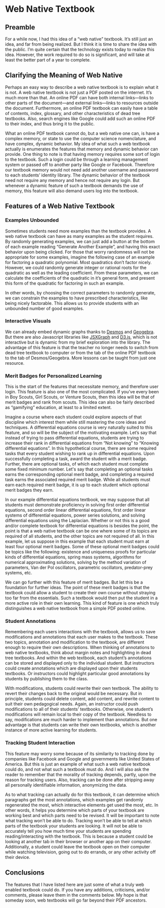 # Web Native Textbook #

## Preamble ##

For a while now, I had this idea of a &ldquo;web native&rdquo;
textbook. It&rsquo;s still just an idea, and far from being realized.
But I think it is time to share the idea with the public. I&rsquo;m
quite certain that the technology exists today to realize this idea.
However, the work required to do so is significant, and will take at
least the better part of a year to complete.

## Clarifying the Meaning of Web Native ##

Perhaps an easy way to describe a web native textbook is to explain
what it is not. A web native textbook is not just a PDF posted on the
internet. It&rsquo;s much more than that. An online PDF can have both
internal links&mdash;links to other parts of the document&mdash;and
external links&mdash;links to resources outside the document.
Furthermore, an online PDF textbook can easily have a table of
contents, index, glossary, and other characteristics of dead tree
textbooks. Also, search engines like Google could add such an online
PDF to their index, and thus bring it to the public.

What an online PDF textbook cannot do, but a web native one can, is
have a complex memory, or state to use the computer science
nomenclature, and have complex, dynamic behavior. My idea of what such
a web textbook actually is enumerates the features that memory and
dynamic behavior can provide. One thing to note is that having memory
requires some sort of login to the textbook. Such a login could be
through a learning management system or passed off to another party
like Google or Facebook. Therefore our textbook memory would not need
add another username and password to each students&rsquo; identity
library. The dynamic behavior of the textbook need not require any
memory and hence not require any login. But whenever a dynamic feature
of such a textbook demands the use of memory, this feature will also
demand users log into the textbook.

## Features of a Web Native Textbook ##

### Examples Unbounded ###

Sometimes students need more examples than the textbook provides. A web
native textbook can have as many examples as the student requires. By
randomly generating examples, we can just add a button at the bottom of
each example reading &ldquo;Generate Another Example&rdquo;, and having
this exact behavior upon being clicked. For those that worry randomness
will not be appropriate for some examples, imagine the following case 
of an example for factoring a quadratic polynomial. Most quadratics
don&rsquo;t factor nicely. However, we could randomly generate integer
or rational roots for the quadratic as well as the leading coefficient.
From these parameters, we can calculate the coefficients of the
quadratic in it&rsquo;s general form, and present this form of the
quadratic for factoring in such an example.

In other words, by choosing the correct parameters to randomly generate,
we can constrain the examples to have prescribed characteristics, like
being nicely factorable. This allows us to provide students with an
unbounded number of good examples.

### Interactive Visuals ###

We can already embed dynamic graphs thanks to
[Desmos](https://www.desmos.com/) and
[Geogebra](https://www.geogebra.org/). But there are also Javascript
libraries like [JSXGraph](http://jsxgraph.uni-bayreuth.de/wp/) and 
[D3.js](https://d3js.org/), which is not interactive but is dynamic
from my brief exploration into the library. The advantage of this
feature is that the teacher no longer needs to switch from dead tree
textbook to computer or from the tab of the online PDF textbook to the
tab of Desmos/Geogebra. More lessons can be taught from just one
resource.

### Merit Badges for Personalized Learning ###

This is the start of the features that necessitate memory, and
therefore user login. This feature is also one of the most complicated.
If you&rsquo;ve every been in Boy Scouts, Girl Scouts, or Venture
Scouts, then this idea will be that of merit badges and rank from
scouts. This idea can also be fairly described as
&ldquo;gamifying&rdquo; education, at least to a limited extent.

Imagine a course where each student could explore aspects of that
discipline which interest them while still mastering the core ideas and
techniques. A differential equations course is very naturally suited to
this feature, and so will be the subject of the motivating example.
Let&rsquo;s say that instead of trying to pass differential equations,
students are trying to increase their rank in differential equations
from &ldquo;Not knowing&rdquo; to &ldquo;Knowing differential
equations&rdquo;. In this hypothetical course, there are some required
tasks that every student wishing to rank up in differential equations.
Upon successfully completing a task, award the student with a merit
badge. Further, there are optional tasks, of which each student must
complete some fixed minimum number. Let's say that completing an
optional tasks earns the corresponding optional merit badge, and
completing a required task earns the associated required merit badge.
While all students must earn each required merit badge, it is up to
each student which optional merit badges they earn.

In our example differential equations textbook, we may suppose that
all students must demonstrate proficiency in solving first order
differential equations, second order linear differential equations,
first order linear systems of differential equations, power series
solutions, and solving differential equations using the Laplacian.
Whether or not this is a good and/or complete textbook for
differential equations is besides the point, the point is that a web
native textbook can be one where some of its topics are required of all
students, and the other topics are not required of all. In this
example, let us suppose in this example that each student must earn at
least four optional merit badges. Some of these optional merit badges
could be topics like the following: existence and uniqueness proofs for
particular kinds of differential equations, spring mass systems,
algorithms for numerical approximating solutions, solving by the
method variation of parameters, Van der Pol oscillators, parametric
oscillators, predator-prey systems, etc.

We can go further with this feature of merit badges. But let this be
a foundation for further ideas. The point of these merit badges is that
the textbook could allow a student to create their own course without
straying too far from the essentials. Such a textbook would then put
the student in a more active role in their own learning. This kind of
feature is one which truly distinguishes a web native textbook from a
simple PDF posted online.

### Student Annotations ###

Remembering each users interactions with the textbook, allows us to
save modifications and annotations that each user makes to the
textbook. These two topics, annotation and modification to the
textbook, are different enough to require their own descriptions. When
thinking of annotations to web native textbooks, think about margin
notes and highlighting in dead tree textbooks. And within the web
textbook, each student&rsquo;s annotations can be stored and displayed
only to the individual student. But instructors could create
annotations which are displayed upon their students textbooks. Or
instructors could highlight particular good annotations by students by
publishing them to the class.

With modifications, students could rewrite their own textbook. The
ability to revert their changes back to the original would be
necessary. But in principle, students could delete content, add
content, and rewrite content to suit their own pedagogical needs.
Again, an instructor could push modifications to all of their
students&rsquo; textbooks. Otherwise, one student&rsquo;s modifications
will remain local to their copy of the textbook. Needless to say,
modifications are much harder to implement than annotations. But one
advantage is that students can write their own textbooks, which is
another instance of more active learning for students.

### Tracking Student Interaction ###

This feature may worry some because of its similarity to tracking done
by companies like Facebook and Google and governments like United
States of America. But this is just an example of what such a web
native textbook could do, and not what such a textbook must do. And I
will also ask the reader to remember that the morality of tracking
depends, partly, upon the reason for tracking users. Also, tracking
can be done after stripping away all personally identifiable
information, anonymizing the data.

As to what tracking can actually do for this textbook, it can determine
which paragraphs get the most annotations, which examples get randomly
regenerated the most, which interactive elements get used the most,
etc. In other words, it helps you determine which parts of your
textbook are working best and which parts need to be revised. It will
be important to note what tracking won&rsquo;t be able to do. Tracking
won&rsquo;t be able to tell at which parts of the textbook your
students are looking. It will not be able to accurately tell you how
much time your students are spending reading/interacting with the
textbook. This is because a student could be looking at another tab in
their browser or another app on their computer. Additionally, a student
could leave the textbook open on their computer while watching
television, going out to do errands, or any other activity off their
device.

## Conclusions ##

The features that I have listed here are just some of what a truly
web enabled textbook could do. If you have any additions, criticisms,
and/or comments, please leave them in the comments below. My hope is
that someday soon, web textbooks will go far beyond their PDF
ancestors.
